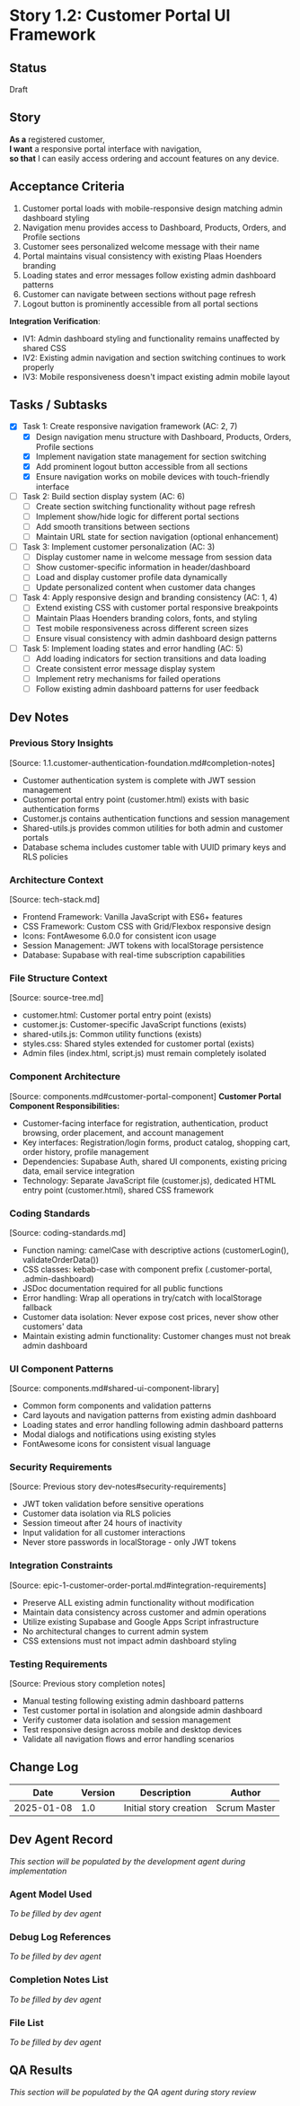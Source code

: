 # Story 1.2: Customer Portal UI Framework

## Status
Draft

## Story
**As a** registered customer,  
**I want** a responsive portal interface with navigation,  
**so that** I can easily access ordering and account features on any device.

## Acceptance Criteria
1. Customer portal loads with mobile-responsive design matching admin dashboard styling
2. Navigation menu provides access to Dashboard, Products, Orders, and Profile sections
3. Customer sees personalized welcome message with their name
4. Portal maintains visual consistency with existing Plaas Hoenders branding
5. Loading states and error messages follow existing admin dashboard patterns
6. Customer can navigate between sections without page refresh
7. Logout button is prominently accessible from all portal sections

**Integration Verification**:
- IV1: Admin dashboard styling and functionality remains unaffected by shared CSS
- IV2: Existing admin navigation and section switching continues to work properly
- IV3: Mobile responsiveness doesn't impact existing admin mobile layout

## Tasks / Subtasks

- [x] Task 1: Create responsive navigation framework (AC: 2, 7)
  - [x] Design navigation menu structure with Dashboard, Products, Orders, Profile sections
  - [x] Implement navigation state management for section switching
  - [x] Add prominent logout button accessible from all sections
  - [x] Ensure navigation works on mobile devices with touch-friendly interface

- [ ] Task 2: Build section display system (AC: 6)
  - [ ] Create section switching functionality without page refresh
  - [ ] Implement show/hide logic for different portal sections
  - [ ] Add smooth transitions between sections
  - [ ] Maintain URL state for section navigation (optional enhancement)

- [ ] Task 3: Implement customer personalization (AC: 3)
  - [ ] Display customer name in welcome message from session data
  - [ ] Show customer-specific information in header/dashboard
  - [ ] Load and display customer profile data dynamically
  - [ ] Update personalized content when customer data changes

- [ ] Task 4: Apply responsive design and branding consistency (AC: 1, 4)
  - [ ] Extend existing CSS with customer portal responsive breakpoints
  - [ ] Maintain Plaas Hoenders branding colors, fonts, and styling
  - [ ] Test mobile responsiveness across different screen sizes
  - [ ] Ensure visual consistency with admin dashboard design patterns

- [ ] Task 5: Implement loading states and error handling (AC: 5)
  - [ ] Add loading indicators for section transitions and data loading
  - [ ] Create consistent error message display system
  - [ ] Implement retry mechanisms for failed operations
  - [ ] Follow existing admin dashboard patterns for user feedback

## Dev Notes

### Previous Story Insights
[Source: 1.1.customer-authentication-foundation.md#completion-notes]
- Customer authentication system is complete with JWT session management
- Customer portal entry point (customer.html) exists with basic authentication forms
- Customer.js contains authentication functions and session management
- Shared-utils.js provides common utilities for both admin and customer portals
- Database schema includes customer table with UUID primary keys and RLS policies

### Architecture Context
[Source: tech-stack.md]
- Frontend Framework: Vanilla JavaScript with ES6+ features
- CSS Framework: Custom CSS with Grid/Flexbox responsive design
- Icons: FontAwesome 6.0.0 for consistent icon usage
- Session Management: JWT tokens with localStorage persistence
- Database: Supabase with real-time subscription capabilities

### File Structure Context
[Source: source-tree.md]
- customer.html: Customer portal entry point (exists)
- customer.js: Customer-specific JavaScript functions (exists)
- shared-utils.js: Common utility functions (exists)
- styles.css: Shared styles extended for customer portal (exists)
- Admin files (index.html, script.js) must remain completely isolated

### Component Architecture
[Source: components.md#customer-portal-component]
**Customer Portal Component Responsibilities:**
- Customer-facing interface for registration, authentication, product browsing, order placement, and account management
- Key interfaces: Registration/login forms, product catalog, shopping cart, order history, profile management
- Dependencies: Supabase Auth, shared UI components, existing pricing data, email service integration
- Technology: Separate JavaScript file (customer.js), dedicated HTML entry point (customer.html), shared CSS framework

### Coding Standards
[Source: coding-standards.md]
- Function naming: camelCase with descriptive actions (customerLogin(), validateOrderData())
- CSS classes: kebab-case with component prefix (.customer-portal, .admin-dashboard)
- JSDoc documentation required for all public functions
- Error handling: Wrap all operations in try/catch with localStorage fallback
- Customer data isolation: Never expose cost prices, never show other customers' data
- Maintain existing admin functionality: Customer changes must not break admin dashboard

### UI Component Patterns
[Source: components.md#shared-ui-component-library]
- Common form components and validation patterns
- Card layouts and navigation patterns from existing admin dashboard
- Loading states and error handling following admin dashboard patterns
- Modal dialogs and notifications using existing styles
- FontAwesome icons for consistent visual language

### Security Requirements
[Source: Previous story dev-notes#security-requirements]
- JWT token validation before sensitive operations
- Customer data isolation via RLS policies
- Session timeout after 24 hours of inactivity
- Input validation for all customer interactions
- Never store passwords in localStorage - only JWT tokens

### Integration Constraints
[Source: epic-1-customer-order-portal.md#integration-requirements]
- Preserve ALL existing admin functionality without modification
- Maintain data consistency across customer and admin operations
- Utilize existing Supabase and Google Apps Script infrastructure
- No architectural changes to current admin system
- CSS extensions must not impact admin dashboard styling

### Testing Requirements
[Source: Previous story completion notes]
- Manual testing following existing admin dashboard patterns
- Test customer portal in isolation and alongside admin dashboard
- Verify customer data isolation and session management
- Test responsive design across mobile and desktop devices
- Validate all navigation flows and error handling scenarios

## Change Log
| Date | Version | Description | Author |
|------|---------|-------------|---------|
| 2025-01-08 | 1.0 | Initial story creation | Scrum Master |

## Dev Agent Record
*This section will be populated by the development agent during implementation*

### Agent Model Used
*To be filled by dev agent*

### Debug Log References  
*To be filled by dev agent*

### Completion Notes List
*To be filled by dev agent*

### File List
*To be filled by dev agent*

## QA Results
*This section will be populated by the QA agent during story review*
